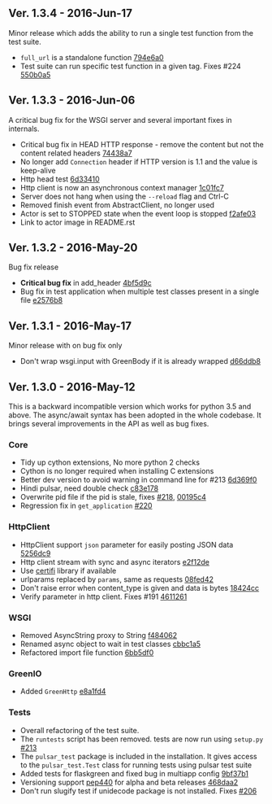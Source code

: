 ## Ver. 1.3.4 - 2016-Jun-17

Minor release which adds the ability to run a single test function from the test suite.

* ``full_url`` is a standalone function [794e6a0](https://github.com/quantmind/pulsar/commit/794e6a0afb22e6dd2c87c7ad26d7f2b9b7cf61db)
* Test suite can run specific test function in a given tag. Fixes #224 [550b0a5](https://github.com/quantmind/pulsar/commit/550b0a5d6a12044480a5baddf6b3d2f0b25c0b32)


## Ver. 1.3.3 - 2016-Jun-06

A critical bug fix for the WSGI server and several important fixes in internals.

* Critical bug fix in HEAD HTTP response - remove the content but not the content related headers [74438a7](https://github.com/quantmind/pulsar/commit/74438a735e661d3dcec4937606b095f2fe87eb31)
* No longer add ``Connection`` header if HTTP version is 1.1 and the value is keep-alive
* Http head test [6d33410](https://github.com/quantmind/pulsar/commit/6d334104295d200f16550e334915c2298f3934ab)
* Http client is now an asynchronous context manager [1c01fc7](https://github.com/quantmind/pulsar/commit/1c01fc755b044eeed57939197e397f89e4a2e650)
* Server does not hang when using the ``--reload`` flag and Ctrl-C
* Removed finish event from AbstractClient, no longer used
* Actor is set to STOPPED state when the event loop is stopped [f2afe03](https://github.com/quantmind/pulsar/commit/f2afe03a290aed9e4f918750c9e7421513fcf4d4)
* Link to actor image in README.rst


## Ver. 1.3.2 - 2016-May-20

Bug fix release

* **Critical bug fix** in add_header [4bf5d9c](https://github.com/quantmind/pulsar/commit/4bf5d9c0c004bfd7084992f384d112b06450a820)
* Bug fix in test application when multiple test classes present in a single file [e2576b8](https://github.com/quantmind/pulsar/commit/e2576b8fa476c89cba61cdccced6d2e6e4b7e038)


## Ver. 1.3.1 - 2016-May-17

Minor release with on bug fix only

* Don't wrap wsgi.input with GreenBody if it is already wrapped [d66ddb8](https://github.com/quantmind/pulsar/commit/d66ddb80fed4a620fb768526c445203dee8f02ce)


## Ver. 1.3.0 - 2016-May-12

This is a backward incompatible version which works for python 3.5 and above.
The async/await syntax has been adopted in the whole codebase. It brings
several improvements in the API as well as bug fixes.

### Core
* Tidy up cython extensions, No more python 2 checks
* Cython is no longer required when installing C extensions
* Better dev version to avoid warning in command line for #213 [6d369f0](https://github.com/quantmind/pulsar/commit/6d369f0a4f4defcbc3083769d2fb0082cc8badb3)
* Hindi pulsar, need double check [c83e178](https://github.com/quantmind/pulsar/commit/c83e1786a7ef7a0ef9870f59e19f9b4099673d5d)
* Overwrite pid file if the pid is stale, fixes [#218](https://github.com/quantmind/pulsar/issues/218), [00195c4](https://github.com/quantmind/pulsar/commit/00195c4dca1c709698a09c0cbf297d9858e90b06)
* Regression fix in ``get_application`` [#220](https://github.com/quantmind/pulsar/issues/220)

### HttpClient
* HttpClient support ``json`` parameter for easily posting JSON data [5256dc9](https://github.com/quantmind/pulsar/commit/5256dc90b185f525c5728445f3554c6fe68ce4e8)
* Http client stream with sync and async iterators [e2f12de](https://github.com/quantmind/pulsar/commit/e2f12dea6fd46dd8eb17a4fd2728301a96dec7b6)
* Use [certifi][] library if available
* urlparams replaced by ``params``, same as requests [08fed42](https://github.com/quantmind/pulsar/commit/08fed4292675a84bef9f4433b05876573f84c4e0)
* Don't raise error when content_type is given and data is bytes [18424cc](https://github.com/quantmind/pulsar/commit/18424cc03d1017c585cd2efed34f7b4616b52e4a)
* Verify parameter in http client. Fixes #191 [4611261](https://github.com/quantmind/pulsar/commit/46112618701e83f2c2de2d37391d2f5efe28b2ad)

### WSGI
* Removed AsyncString proxy to String [f484062](https://github.com/quantmind/pulsar/commit/f484062f2f539ac4ea522ad3b1051d1e5778cd95)
* Renamed async object to wait in test classes [cbbc1a5](https://github.com/quantmind/pulsar/commit/cbbc1a5fbccc70e9f849df42ddfa9da5b301840c)
* Refactored import file function [6bb5df0](https://github.com/quantmind/pulsar/commit/6bb5df0aef5b86cf221916efa9ead30caaaef5fa)

### GreenIO
* Added ``GreenHttp`` [e8a1fd4](https://github.com/quantmind/pulsar/commit/e8a1fd4f994c4733f44968fa5df922fa12bb930c)

### Tests
* Overall refactoring of the test suite.
* The ``runtests`` script has been removed. tests are now run using ``setup.py`` [#213](https://github.com/quantmind/pulsar/issues/213)
* The ``pulsar_test`` package is included in the installation. It gives access to the ``pulsar_test.Test`` class for running tests using pulsar test suite
* Added tests for flaskgreen and fixed bug in multiapp config [9bf37b1](https://github.com/quantmind/pulsar/commit/9bf37b16b6b3cd42737edc50f979df4310b51e08)
* Versioning support [pep440](https://www.python.org/dev/peps/pep-0440/) for alpha and beta releases [468daa2](https://github.com/quantmind/pulsar/commit/468daa2da55ac9628215b93340d19d553e451e62)
* Don't run slugify test if unidecode package is not installed. Fixes [#206](https://github.com/quantmind/pulsar/issues/206)


[certifi]: https://certifi.io